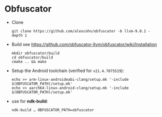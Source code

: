Obfuscator
===========

* Clone

      git clone https://github.com/alexcohn/obfuscator -b llvm-9.0.1 -depth 1

* Build see https://github.com/obfuscator-llvm/obfuscator/wiki/Installation

      mkdir obfuscator/build
      cd obfuscator/build
      cmake .. && make

* Setup the Android toolchain (verified for `v21.4.7075529`):

      echo >> arm-linux-androideabi-clang/setup.mk '-include $(OBFUSCATOR_PATH)/setup.mk'
      echo >> aarch64-linux-android-clang/setup.mk '-include $(OBFUSCATOR_PATH)/setup.mk'

* use for **ndk-build**:

      ndk-build … OBFUSCATOR_PATH=obfuscator
